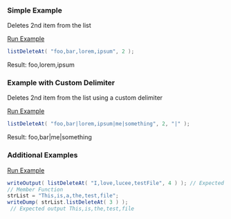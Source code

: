 ### Simple Example

Deletes 2nd item from the list

<a href="https://try.boxlang.io/?code=eJzLySwucUnNSS1JdSzRUFBKy8%2FXSUos0snJL0rN1cksKC7NVdJRMFLQtOYCAEGJDac%3D" target="_blank">Run Example</a>

```java
listDeleteAt( "foo,bar,lorem,ipsum", 2 );

```

Result: foo,lorem,ipsum

### Example with Custom Delimiter

Deletes 2nd item from the list using a custom delimiter

<a href="https://try.boxlang.io/?code=eJzLySwucUnNSS1JdSzRUFBKy8%2FXSUosqsnJL0rN1cksKC7NrclNrSnOz00tycjMS1fSUTDSUVCqUVLQtOYCAKizFJs%3D" target="_blank">Run Example</a>

```java
listDeleteAt( "foo,bar|lorem,ipsum|me|something", 2, "|" );

```

Result: foo,bar|me|something

### Additional Examples

<a href="https://try.boxlang.io/?code=eJxtjsEKgkAQhu%2F7FIMnhSEPdZMOgQlC0aUXqO0PF1Zd3Nns8VutICGYyzD%2FfP83DkZwCuKCpGSNlxIWgl3ckppt%2FwDboAEWeKmMRcK0oYyygvKc9k8HLbhRPxPo90PF%2BxHtFQNVodNi%2Bk55GQ6xg7aUnBvjOc6FpXnT%2BT7hCzVOSmVoXUqf%2FGoptp771T%2BBL3XBVC%2FKX00I" target="_blank">Run Example</a>

```java
writeOutput( listDeleteAt( "I,love,lucee,testFile", 4 ) ); // Expected output I,love,lucee
// Member Function
strList = "This,is,a,the,test,file";
writeDump( strList.listDeleteAt( 3 ) );
 // Expected output This,is,the,test,file

```


